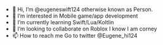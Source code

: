 - 👋 Hi, I’m @eugeneswift124 otherwise known as Person.
- 👀 I’m interested in Mobile game/app development
- 🌱 I’m currently learning Swift/Lua/Koltlin
- 💞️ I’m looking to collaborate on Roblox I know I am corney
- 📫 How to reach me Go to twitter @Eugene_hi124 

<!---
eugeneswift124/eugeneswift124 is a ✨ special ✨ repository because its `README.md` (this file) appears on your GitHub profile.
You can click the Preview link to take a look at your changes.
--->
